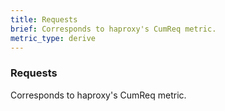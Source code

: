 ```yaml
---
title: Requests
brief: Corresponds to haproxy's CumReq metric. 
metric_type: derive
---
```

### Requests

Corresponds to haproxy's CumReq metric. 